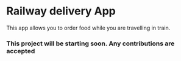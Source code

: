 # Railway delivery App
This app allows you to order food while you are travelling in train.

### This project will be starting soon. Any contributions are accepted
